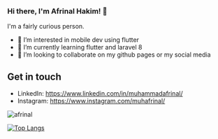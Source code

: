 ### Hi there, I'm Afrinal Hakim! 👋
I'm a fairly curious person.

- 👀 I’m interested in mobile dev using flutter
- 🌱 I’m currently learning flutter and laravel 8
- 💞️ I’m looking to collaborate on my github pages or my social media

## Get in touch
- LinkedIn: https://www.linkedin.com/in/muhammadafrinal/
- Instagram: https://www.instagram.com/muhafrinal/

<img src="https://github-readme-stats.vercel.app/api?username=Rinal-29&theme=github_dark&show_icons=true" alt="afrinal" />

[![Top Langs](https://github-readme-stats.vercel.app/api/top-langs/?username=Rinal-29&theme=github_dark&layout=compact)](https://github.com/anuraghazra/github-readme-stats)

